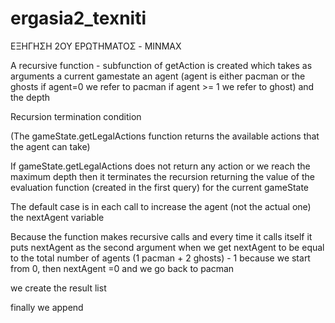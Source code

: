 # ergasia2_texniti

ΕΞΗΓΗΣΗ 2ΟΥ ΕΡΩΤΗΜΑΤΟΣ - MINMAX

A recursive function - subfunction of getAction is created which takes as arguments a current gamestate an agent (agent is either pacman or the ghosts
if agent=0 we refer to pacman if agent >= 1 we refer to ghost) and the depth

Recursion termination condition

(The gameState.getLegalActions function returns the available actions that the agent can take)

If gameState.getLegalActions does not return any action or we reach the maximum depth then it terminates the recursion returning the value of the evaluation function (created in the first query) for the current gameState

The default case is in each call to increase the agent (not the actual one) the nextAgent variable

Because the function makes recursive calls and every time it calls itself it puts nextAgent as the second argument when we get nextAgent to be equal to the total number of agents (1 pacman + 2 ghosts) - 1 because we start from 0, then nextAgent =0 and we go back to pacman

we create the result list

finally we append